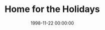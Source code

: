 ---
layout: series
series: "Home for the Holidays"
permalink: "/home-for-the-holidays/"
title: Home for the Holidays
date: 1998-11-22 00:00:00
endDate: 1998-12-06 00:00:00
description: "The holidays can be tough on family and friends. Here's a primer on relationships that we can use every day of the year. "
src: "http://s3.amazonaws.com/crossroads-media/images/legacy/content/GenericCrnerSign.jpg"
---